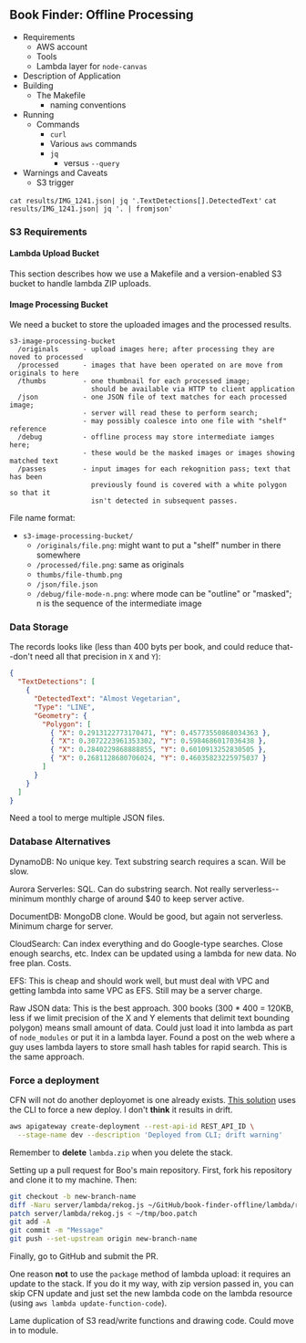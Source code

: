 ## Book Finder: Offline Processing

- Requirements
  - AWS account
  - Tools
  - Lambda layer for `node-canvas`
- Description of Application
- Building
  - The Makefile
    - naming conventions
- Running
  - Commands
    - `curl`
    - Various `aws` commands
    - `jq`
      - versus `--query`
- Warnings and Caveats
  - S3 trigger

`cat results/IMG_1241.json| jq '.TextDetections[].DetectedText'`
`cat results/IMG_1241.json| jq '. | fromjson'`

### S3 Requirements

#### Lambda Upload Bucket

This section describes how we use a Makefile and a version-enabled S3 bucket to
handle lambda ZIP uploads.

#### Image Processing Bucket

We need a bucket to store the uploaded images and the processed results.

```
s3-image-processing-bucket
  /originals      - upload images here; after processing they are noved to processed
  /processed      - images that have been operated on are move from originals to here
  /thumbs         - one thumbnail for each processed image;
                    should be available via HTTP to client application
  /json           - one JSON file of text matches for each processed image;
                  - server will read these to perform search;
                  - may possibly coalesce into one file with "shelf" reference
  /debug          - offline process may store intermediate iamges here;
                  - these would be the masked images or images showing matched text
  /passes         - input images for each rekognition pass; text that has been
                    previously found is covered with a white polygon so that it
                    isn't detected in subsequent passes.
```

File name format:

- `s3-image-processing-bucket/`
  - `/originals/file.png`: might want to put a "shelf" number in there somewhere
  - `/processed/file.png`: same as originals
  - `thumbs/file-thumb.png`
  - `/json/file.json`
  - `/debug/file-mode-n.png`: where mode can be "outline" or "masked"; n is the sequence of the intermediate image

### Data Storage

The records looks like (less than 400 byts per book, and could reduce that--don't need
all that precision in `X` and `Y`):

```json
{
  "TextDetections": [
    {
      "DetectedText": "Almost Vegetarian",
      "Type": "LINE",
      "Geometry": {
        "Polygon": [
          { "X": 0.2913122773170471, "Y": 0.45773550868034363 },
          { "X": 0.3072223961353302, "Y": 0.5984686017036438 },
          { "X": 0.2840229868888855, "Y": 0.6010913252830505 },
          { "X": 0.2681128680706024, "Y": 0.46035823225975037 }
        ]
      }
    }
  ]
}
```

Need a tool to merge multiple JSON files.

### Database Alternatives

DynamoDB: No unique key. Text substring search requires a scan. Will be slow.

Aurora Serverles: SQL. Can do substring search. Not really serverless--minimum monthly charge
of around $40 to keep server active.

DocumentDB: MongoDB clone. Would be good, but again not serverless. Minimum charge for server.

CloudSearch: Can index everything and do Google-type searches. Close enough searchs, etc.
Index can be updated using a lambda for new data. No free plan. Costs.

EFS: This is cheap and should work well, but must deal with VPC and getting lambda into same
VPC as EFS. Still may be a server charge.

Raw JSON data: This is the best approach. 300 books (300 \* 400 = 120KB, less if we limit
precision of the X and Y elements that delimit text bounding polygon)
means small amount of data. Could just
load it into lambda as part of `node_modules` or put it in a lambda layer. Found a post
on the web where a guy uses lambda layers to store small hash tables for rapid search.
This is the same approach.

### Force a deployment

CFN will not do another deployomet is one already exists. [This solution](https://stackoverflow.com/a/60558544) uses the CLI to force a new deploy. I don't **think** it results in drift.

```sh
aws apigateway create-deployment --rest-api-id REST_API_ID \
  --stage-name dev --description 'Deployed from CLI; drift warning'
```

Remember to **delete** `lambda.zip` when you delete the stack.

Setting up a pull request for Boo's main repository. First, fork his repository and clone it to my machine. Then:

```sh
git checkout -b new-branch-name
diff -Naru server/lambda/rekog.js ~/GitHub/book-finder-offline/lambda/rekog.js > ~/tmp/boo.patch
patch server/lambda/rekog.js < ~/tmp/boo.patch
git add -A
git commit -m "Message"
git push --set-upstream origin new-branch-name
```

Finally, go to GitHub and submit the PR.

One reason **not** to use the `package` method of lambda upload: it requires an update to the stack. If you do it my way, with zip version passed in, you can skip CFN update and just set the new lambda code on the lambda resource (using `aws lambda update-function-code`).

Lame duplication of S3 read/write functions and drawing code. Could move in to module.
